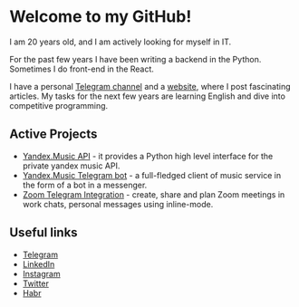 # Welcome to my GitHub!

I am 20 years old, and I am actively looking for myself in IT. 

For the past few years I have been writing a backend in the Python. 
Sometimes I do front-end in the React.

I have a personal [Telegram channel](https://t.me/MarshalC) and a [website](https://marshal.by), 
where I post fascinating articles. My tasks for the next few years are 
learning English and dive into competitive programming.

## Active Projects

- [Yandex.Music API](https://github.com/MarshalX/yandex-music-api) - it provides a Python high level interface for the private yandex music API.
- [Yandex.Music Telegram bot](https://t.me/music_yandex_bot) - a full-fledged client of music service in the form of a bot in a messenger.
- [Zoom Telegram Integration](https://t.me/zoombot) - create, share and plan Zoom meetings in work chats, personal messages using inline-mode.

## Useful links

- [Telegram](https://t.me/MarshalX)
- [LinkedIn](https://www.linkedin.com/in/marshalx/)
- [Instagram](https://www.instagram.com/ilya.marshal/)
- [Twitter](https://twitter.com/Ilya_Marshal)
- [Habr](https://habr.com/ru/users/marshalx/)
